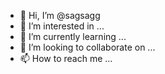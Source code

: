- 👋 Hi, I’m @sagsagg
- 👀 I’m interested in ...
- 🌱 I’m currently learning ...
- 💞️ I’m looking to collaborate on ...
- 📫 How to reach me ...

<!---
sagsagg/sagsagg is a ✨ special ✨ repository because its `README.md` (this file) appears on your GitHub profile.
You can click the Preview link to take a look at your changes.
--->
